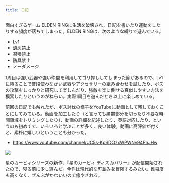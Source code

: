 ```yaml
---
title: 日記
---
```


面白すぎるゲーム ELDEN RINGに生活を破壊され、日記を書いたり運動をしたりする頻度が落ちてしまった。ELDEN RINGは、次のような縛りで遊んでいる。

- Lv1
- 遺灰禁止
- 召喚禁止
- 防具禁止
- ノーダメージ

1周目は強い武器や強い仲間を利用してゴリ押ししてしまった節があるので、Lv1に縛ることで普段使わなかい武器やアクセサリーの組み合わせを試したり、ボスの攻撃をしっかりと研究して楽しんだり、強敵を楽に倒せる真似しやすい方法を模索したりというのがねらい。実際1周目を遊んだとき以上に楽しめている。

前回の日記でも触れたが、ボス討伐の様子をYouTubeに動画として残しておくことにしてみている。動画を加工したり（と言っても黒帯部分を切ったり不要な時間領域をトリミングしたり）、動画の詳細を記述したり、英語対応したり、というのも初めてで、いろいろと学ぶことが多く、良い体験。動画に高評価が付くと、素朴に嬉しいということも分かった。

- <https://www.youtube.com/channel/UC5s-KpSDGzxWPWNv94PnJHw>

![](https://i.imgur.com/uX365sjh.png)

星のカービィシリーズの新作、『星のカービィ ディスカバリー』が配信開始されたので、寝る前に少し遊んだ。今作は現代的な町並みを冒険するみたい。難易度も高くなく、ぜんぶがかわいいので癒やされる。
